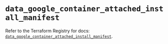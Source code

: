 # `data_google_container_attached_install_manifest`

Refer to the Terraform Registry for docs: [`data_google_container_attached_install_manifest`](https://registry.terraform.io/providers/hashicorp/google/6.14.1/docs/data-sources/container_attached_install_manifest).
